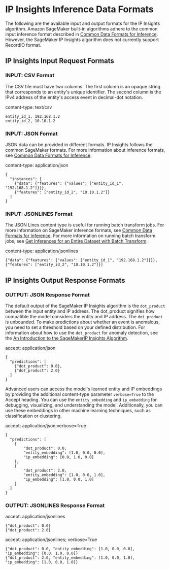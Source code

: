 # IP Insights Inference Data Formats<a name="ip-insights-inference-data-formats"></a>

The following are the available input and output formats for the IP Insights algorithm\. Amazon SageMaker built\-in algorithms adhere to the common input inference format described in [Common Data Formats for Inference](cdf-inference.md)\. However, the SageMaker IP Insights algorithm does not currently support RecordIO format\.

## IP Insights Input Request Formats<a name="ip-insights-input-format-requests"></a>

### INPUT: CSV Format<a name="ip-insights-input-csv"></a>

The CSV file must have two columns\. The first column is an opaque string that corresponds to an entity's unique identifier\. The second column is the IPv4 address of the entity's access event in decimal\-dot notation\. 

content\-type: text/csv

```
entity_id_1, 192.168.1.2
entity_id_2, 10.10.1.2
```

### INPUT: JSON Format<a name="ip-insights-input-json"></a>

JSON data can be provided in different formats\. IP Insights follows the common SageMaker formats\. For more information about inference formats, see [Common Data Formats for Inference](cdf-inference.md)\.

content\-type: application/json

```
{
  "instances": [
    {"data": {"features": {"values": ["entity_id_1", "192.168.1.2"]}}},
    {"features": ["entity_id_2", "10.10.1.2"]}
  ]
}
```

### INPUT: JSONLINES Format<a name="ip-insights-input-jsonlines"></a>

The JSON Lines content type is useful for running batch transform jobs\. For more information on SageMaker inference formats, see [Common Data Formats for Inference](cdf-inference.md)\. For more information on running batch transform jobs, see [Get Inferences for an Entire Dataset with Batch Transform](how-it-works-batch.md)\.

content\-type: application/jsonlines

```
{"data": {"features": {"values": ["entity_id_1", "192.168.1.2"]}}},
{"features": ["entity_id_2", "10.10.1.2"]}]
```

## IP Insights Output Response Formats<a name="ip-insights-ouput-format-response"></a>

### OUTPUT: JSON Response Format<a name="ip-insights-output-json"></a>

The default output of the SageMaker IP Insights algorithm is the `dot_product` between the input entity and IP address\. The dot\_product signifies how compatible the model considers the entity and IP address\. The `dot_product` is unbounded\. To make predictions about whether an event is anomalous, you need to set a threshold based on your defined distribution\. For information about how to use the `dot_product` for anomaly detection, see the [An Introduction to the SageMakerIP Insights Algorithm](https://sagemaker-examples.readthedocs.io/en/latest/introduction_to_amazon_algorithms/ipinsights_login/ipinsights-tutorial.html)\.

accept: application/json

```
{
  "predictions": [
    {"dot_product": 0.0},
    {"dot_product": 2.0}
  ]
}
```

Advanced users can access the model's learned entity and IP embeddings by providing the additional content\-type parameter `verbose=True` to the Accept heading\. You can use the `entity_embedding` and `ip_embedding` for debugging, visualizing, and understanding the model\. Additionally, you can use these embeddings in other machine learning techniques, such as classification or clustering\.

accept: application/json;verbose=True

```
{
  "predictions": [
    {
        "dot_product": 0.0,
        "entity_embedding": [1.0, 0.0, 0.0],
        "ip_embedding": [0.0, 1.0, 0.0]
    },
    {
        "dot_product": 2.0,
        "entity_embedding": [1.0, 0.0, 1.0],
        "ip_embedding": [1.0, 0.0, 1.0]
    }
  ]
}
```

### OUTPUT: JSONLINES Response Format<a name="ip-insights-jsonlines"></a>

accept: application/jsonlines 

```
{"dot_product": 0.0}
{"dot_product": 2.0}
```

accept: application/jsonlines; verbose=True 

```
{"dot_product": 0.0, "entity_embedding": [1.0, 0.0, 0.0], "ip_embedding": [0.0, 1.0, 0.0]}
{"dot_product": 2.0, "entity_embedding": [1.0, 0.0, 1.0], "ip_embedding": [1.0, 0.0, 1.0]}
```